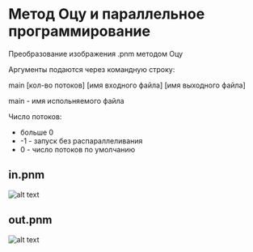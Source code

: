 # Метод Оцу и параллельное программирование
Преобразование изображения .pnm методом Оцу

Аргументы подаются через командную строку:

main [кол-во потоков] [имя входного файла] [имя выходного файла]

main - имя испольняемого файла

Число потоков:
* больше 0
* -1 - запуск без распараллеливания
* 0 - число потоков по умолчанию

## in.pnm
![alt text](./in.pnm)
## out.pnm
![alt text](./out.pnm)
